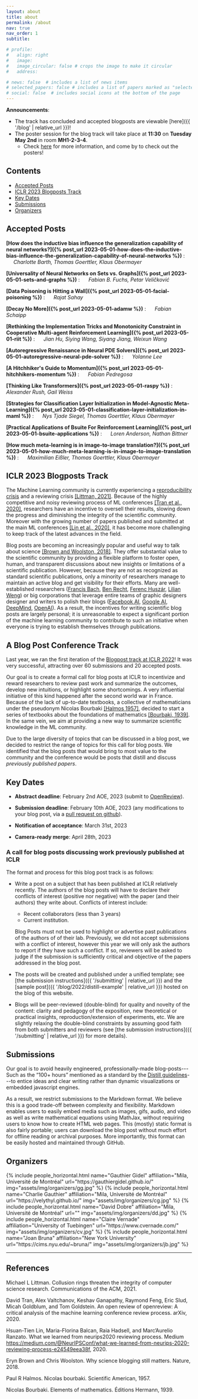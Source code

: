 ```yaml
---
layout: about
title: about
permalink: /about
nav: true
nav_order: 1
subtitle:

# profile:
#   align: right
#   image: 
#   image_circular: false # crops the image to make it circular
#   address: 

# news: false  # includes a list of news items
# selected_papers: false # includes a list of papers marked as "selected={true}"
# social: false  # includes social icons at the bottom of the page
---
```


**Announcements**: 
- The track has concluded and accepted blogposts are viewable [here]({{ '/blog' | relative_url }})!
- The poster session for the blog track will take place at **11:30** on **Tuesday May 2nd** in room **MH1-2-3-4**. 
  - Check [here](https://iclr.cc/virtual/2023/workshop/14478) for more information, and come by to check out the posters!

## Contents

- [Accepted Posts](#accepted-posts)
- [ICLR 2023 Blogposts Track](#iclr-2023-blogposts-track)
- [Key Dates](#key-dates)
- [Submissions](#submissions)
- [Organizers](#organizers)


## Accepted Posts

**[How does the inductive bias influence the generalization capability of neural networks?]({% post_url 2023-05-01-how-does-the-inductive-bias-influence-the-generalization-capability-of-neural-networks %})**
: &nbsp;&nbsp;&nbsp;&nbsp; _Charlotte Barth, Thomas Goerttler, Klaus Obermayer_

**[Universality of Neural Networks on Sets vs. Graphs]({% post_url 2023-05-01-sets-and-graphs %})**
: &nbsp;&nbsp;&nbsp;&nbsp; _Fabian B. Fuchs, Petar Veličković_

**[Data Poisoning is Hitting a Wall]({% post_url 2023-05-01-facial-poisoning %})**
: &nbsp;&nbsp;&nbsp;&nbsp; _Rajat Sahay_

**[Decay No More]({% post_url 2023-05-01-adamw %})**
: &nbsp;&nbsp;&nbsp;&nbsp; _Fabian Schaipp_

**[Rethinking the Implementation Tricks and Monotonicity Constraint in Cooperative Multi-agent Reinforcement Learning]({% post_url 2023-05-01-riit %})**
: &nbsp;&nbsp;&nbsp;&nbsp; _Jian Hu, Siying Wang, Siyang Jiang, Weixun Wang_

**[Autoregressive Renaissance in Neural PDE Solvers]({% post_url 2023-05-01-autoregressive-neural-pde-solver %})**
: &nbsp;&nbsp;&nbsp;&nbsp; _Yolanne Lee_

**[A Hitchhiker's Guide to Momentum]({% post_url 2023-05-01-hitchhikers-momentum %})**
: &nbsp;&nbsp;&nbsp;&nbsp; _Fabian Pedregosa_

**[Thinking Like Transformers]({% post_url 2023-05-01-raspy %})**
: &nbsp;&nbsp;&nbsp;&nbsp; _Alexander Rush, Gail Weiss_

**[Strategies for Classification Layer Initialization in Model-Agnostic Meta-Learning]({% post_url 2023-05-01-classification-layer-initialization-in-maml %})**
: &nbsp;&nbsp;&nbsp;&nbsp; _Nys Tjade Siegel, Thomas Goerttler, Klaus Obermayer_

**[Practical Applications of Bsuite For Reinforcement Learning]({% post_url 2023-05-01-bsuite-applications %})**
: &nbsp;&nbsp;&nbsp;&nbsp; _Loren Anderson, Nathan Bittner_

**[How much meta-learning is in image-to-image translation?]({% post_url 2023-05-01-how-much-meta-learning-is-in-image-to-image-translation %})**
: &nbsp;&nbsp;&nbsp;&nbsp; _Maximilian Eißler, Thomas Goerttler, Klaus Obermayer_



## ICLR 2023 Blogposts Track

The Machine Learning community is currently experiencing a
[reproducibility crisis](https://neuripsconf.medium.com/designing-the-reproducibility-program-for-neurips-2020-7fcccaa5c6ad)
and a reviewing crisis [[Littman, 2021]](#Litt). Because of the highly competitive and noisy
reviewing process of ML conferences [[Tran et al., 2020]](#Tran), researchers have an incentive to
oversell their results, slowing down the progress and diminishing the
integrity of the scientific community. Moreover with the growing number
of papers published and submitted at the main ML conferences [[Lin et al., 2020]](#Lin), it has
become more challenging to keep track of the latest advances in the
field.

Blog posts are becoming an increasingly popular and useful way to talk
about science [[Brown and Woolston, 2018]](#Brow).
They offer substantial value to the scientific community
by providing a flexible platform to foster open, human, and transparent
discussions about new insights or limitations of a scientific
publication. However, because they are not as recognized as standard
scientific publications, only a minority of researchers manage to
maintain an active blog and get visibility for their efforts. Many are
well-established researchers ([Francis Bach](https://francisbach.com/),
[Ben Recht](https://www.argmin.net/), [Ferenc
Huszár](https://www.inference.vc/), [Lilian
Weng](https://lilianweng.github.io/lil-log/)) or big corporations that
leverage entire teams of graphic designers designer and writers to
polish their blogs ([Facebook AI](https://ai.facebook.com/blog/?page=1),
[Google AI](https://ai.googleblog.com/),
[DeepMind](https://deepmind.com/blog),
[OpenAI](https://openai.com/blog/)). As a result, the incentives for
writing scientific blog posts are largely personal; it is unreasonable
to expect a significant portion of the machine learning community to
contribute to such an initiative when everyone is trying to establish
themselves through publications.

## A Blog Post Conference Track

Last year, we ran the first iteration of the [Blogpost track at ICLR 2022](https://iclr-blog-track.github.io/home/)!
It was very successful, attracting over 60 submissions and 20 accepted posts.

Our goal is to create a formal call for blog posts at ICLR to
incentivize and reward researchers to review past work and summarize the
outcomes, develop new intuitions, or highlight some shortcomings. A very
influential initiative of this kind happened after the second world war
in France. Because of the lack of up-to-date textbooks, a collective of
mathematicians under the pseudonym Nicolas Bourbaki [[Halmos 1957]](#Halm), decided to start a
series of textbooks about the foundations of mathematics [[Bourbaki, 1939]](#Bour).
In the same vein, we aim at providing a new way to summarize scientific knowledge in
the ML community.

Due to the large diversity of topics that can be discussed in a blog
post, we decided to restrict the range of topics for this call for blog
posts. We identified that the blog posts that would bring to most value
to the community and the conference would be posts that distill and
discuss *previously published papers*.

## Key Dates

- **Abstract  deadline**: February 2nd AOE, 2023 (submit to [OpenReview](https://openreview.net/group?id=ICLR.cc/2023/BlogPosts&referrer=%5BHomepage%5D(%2F))).
&nbsp;

- **Submission  deadline**: February 10th AOE, 2023 (any modifications to your blog post, via a [pull request on github](https://github.com/iclr-blogposts/staging/pulls)).
&nbsp;

- **Notification of acceptance**: March 31st, 2023
&nbsp;

- **Camera-ready merge**: April 28th, 2023

### A call for blog posts discussing work previously published at ICLR

The format and process for this blog post track is as follows:


- Write a post on a subject that has been published at ICLR relatively recently.
    The authors of the blog posts will have to declare their conflicts of interest (positive nor negative) with the paper (and their authors) they write about. 
    Conflicts of interest include:
    - Recent collaborators (less than 3 years)
    - Current institution.

    Blog Posts must not be used to highlight or advertise past publications of the authors of of their lab. 
    Previously, we did not accept submissions with a conflict of interest, however this year we will only ask the authors to report if they have such a conflict. 
    If so, reviewers will be asked to judge if the submission is sufficiently critical and objective of the papers addressed in the blog post. 

- The posts will be created and published under a unified template; see [the submission instructions]({{ '/submitting' | relative_url }})
    and the [sample post]({{ '/blog/2022/distill-example' | relative_url }}) hosted on the blog of this website.

- Blogs will be peer-reviewed (double-blind) for quality and novelty of the content: clarity and pedagogy of the exposition, new theoretical or practical insights, reproduction/extension of experiments, etc.
We are slightly relaxing the double-blind constraints by assuming good faith from both submitters and reviewers (see [the submission instructions]({{ '/submitting' | relative_url }}) for more details).

## Submissions

Our goal is to avoid heavily engineered, professionally-made
blog-posts---Such as the “100+ hours” mentioned as a standard by the [Distill
guidelines](https://distill.pub/journal/)---to entice ideas and clear writing rather than dynamic
visualizations or embedded javascript engines.

As a result, we restrict submissions to the Markdown format. We believe
this is a good trade-off between complexity and flexibility. Markdown
enables users to easily embed media such as images, gifs, audio, and
video as well as write mathematical equations using MathJax, without
requiring users to know how to create HTML web pages. This (mostly)
static format is also fairly portable; users can download the blog post
without much effort for offline reading or archival purposes. More
importantly, this format can be easily hosted and maintained through
GitHub.

## Organizers

<div class="row row-cols-2 projects pt-3 pb-3">
  {% include people_horizontal.html name="Gauthier Gidel" affiliation="Mila, Université de Montréal" url="https://gauthiergidel.github.io/" img="assets/img/organizers/gg.jpg" %}
  {% include people_horizontal.html name="Charlie Gauthier" affiliation="Mila, Université de Montréal" url="https://velythyl.github.io/" img="assets/img/organizers/cg.jpg" %}
  {% include people_horizontal.html name="David Dobre" affiliation="Mila, Université de Montréal" url="" img="assets/img/organizers/dd.jpg" %}
  {% include people_horizontal.html name="Claire Vernade" affiliation="University of Tuebingen" url="https://www.cvernade.com/" img="assets/img/organizers/cv.jpg" %}
  {% include people_horizontal.html name="Joan Bruna" affiliation="New York University" url="https://cims.nyu.edu/~bruna/" img="assets/img/organizers/jb.jpg" %}
</div>

---

## References

<a name="Litt">Michael L Littman. Collusion rings threaten the integrity of computer science research. Communications of the ACM, 2021.</a>

<a name="Tran">David Tran, Alex Valtchanov, Keshav Ganapathy, Raymond Feng, Eric Slud, Micah Goldblum, and Tom Goldstein. An open review of openreview: A critical analysis of the machine learning conference review process. arXiv, 2020. </a>

<a name="Lin">Hsuan-Tien Lin, Maria-Florina Balcan, Raia Hadsell, and Marc’Aurelio Ranzato. What we learned from neurips2020 reviewing process. Medium https://medium.com/@NeurIPSConf/what-we-learned-from-neurips-2020-reviewing-process-e24549eea38f, 2020. </a>

<a name="Brow">Eryn Brown and Chris Woolston. Why science blogging still matters. Nature, 2018.</a>

<a name="Halm">Paul R Halmos. Nicolas bourbaki. Scientific American, 1957.<a>

<a name="Bour">Nicolas Bourbaki. Elements of mathematics. Éditions Hermann, 1939.</a>